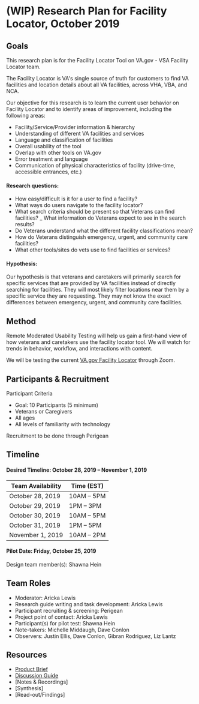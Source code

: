 # (WIP) Research Plan for Facility Locator, October 2019

## Goals
This research plan is for the Facility Locator Tool on VA.gov - VSA Facility Locator team.

The Facility Locator is VA's single source of truth for customers to find VA facilities and location details about all VA facilities, across VHA, VBA, and NCA.

Our objective for this research is to learn the current user behavior on Facility Locator and to identify areas of improvement, including the following areas:
- Facility/Service/Provider information & hierarchy
- Understanding of different VA facilities and services
- Language and classification of facilities 
- Overall usability of the tool
- Overlap with other tools on VA.gov
- Error treatment and language
- Communication of physical characteristics of facility (drive-time, accessible entrances, etc.)

#### Research questions:
- How easy/difficult is it for a user to find a facility?
- What ways do users navigate to the facility locator?
- What search criteria should be present so that Veterans can find facilities?
_ What information do Veterans expect to see in the search results?
- Do Veterans understand what the different facility classifications mean?
- How do Veterans distinguish emergency, urgent, and community care facilities?
- What other tools/sites do vets use to find facilities or services?

#### Hypothesis: 
Our hypothesis is that veterans and caretakers will primarily search for specific services that are provided by VA facilities instead of directly searching for facilities. They will most likely filter locations near them by a specific service they are requesting. They may not know the exact differences between emergency, urgent, and community care facilities. 

## Method
Remote Moderated Usability Testing will help us gain a first-hand view of how veterans and caretakers use the facility locator tool. We will watch for trends in behavior, workflow, and interactions with content. 

We will be testing the current [VA.gov Facility Locator](https://www.va.gov/find-locations) through Zoom.

## Participants & Recruitment

Participant Criteria
- Goal: 10 Participants (5 minimum)
- Veterans or Caregivers
- All ages
- All levels of familiarity with technology

Recruitment to be done through Perigean

## Timeline

#### Desired Timeline: October 28, 2019 – November 1, 2019

Team Availability | Time (EST)
------------------|--------------
October 28, 2019 | 10AM – 5PM
October 29, 2019 | 1PM – 3PM
October 30, 2019 | 10AM – 5PM
October 31, 2019 | 1PM – 5PM
November 1, 2019 | 10AM – 2PM

#### Pilot Date: Friday, October 25, 2019
Design team member(s): Shawna Hein

## Team Roles

- Moderator: Aricka Lewis
- Research guide writing and task development: Aricka Lewis
- Participant recruiting & screening: Perigean
- Project point of contact: Aricka Lewis
- Participant(s) for pilot test: Shawna Hein
- Note-takers: Michelle Middaugh, Dave Conlon
- Observers: Justin Ellis, Dave Conlon, Gibran Rodriguez, Liz Lantz

## Resources

- [Product Brief](https://github.com/department-of-veterans-affairs/va.gov-team/blob/master/products/facilities/facility-locator/README.md)
- [Discussion Guide](https://github.com/department-of-veterans-affairs/va.gov-team/blob/master/products/facilities/facility-locator/research/discovery-sprints/user-research/conversation-guide.md)
- [Notes & Recordings]
- [Synthesis]
- [Read-out/Findings]
